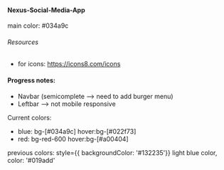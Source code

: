 #### Nexus-Social-Media-App

main color: #034a9c

###### Resources
- for icons: https://icons8.com/icons

#### Progress notes:
- Navbar (semicomplete --> need to add burger menu)
- Leftbar --> not mobile responsive

Current colors:
- blue: bg-[#034a9c]  hover:bg-[#022f73]
- red: bg-red-600 hover:bg-[#a00404]

previous colors: style={{ backgroundColor: '#132235'}}
light blue color, color: '#019add'
